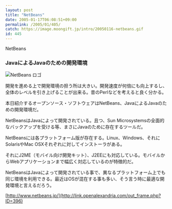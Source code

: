 ```yaml
---
layout: post
title: "NetBeans"
date: 2005-01-17T06:08:51+09:00
permalink: /2005/01/405/
catch: https://image.moongift.jp/intro/20050116-netbeans.gif
id: 445
---
```

NetBeans  
<!--more-->

### JavaによるJavaのための開発環境
  

![NetBeans ロゴ](https://image.moongift.jp/intro/20050116-netbeans.gif "NetBeans ロゴ")

  

開発を進める上で開発環境の担う所は大きい。開発速度が何倍にも向上するし、全体のレベルを引き上げることが出来る。昔のPerlなどを考えると良く分かる。

  

本日紹介するオープンソース・ソフトウェアはNetBeans、JavaによるJavaのための開発環境だ。

  

NetBeansはJavaによって開発されている。且つ、Sun Microsystemsの全面的なバックアップを受ける等、まさにJavaのために存在するツールだ。

  

NetBeansには各プラットフォーム版が存在する。Linux、Windows、それにSolarisやMac OSXそれぞれに対してインストーラがある。

  

それにJ2ME（モバイル向け開発キット）、J2EEにも対応している。モバイルからWebアプリケーションまで幅広く対応しているのが特徴的だ。

  

NetBeansはJavaによって開発されている事で、異なるプラットフォーム上でも同じ環境を利用できる。最近はOSが混在する事も多い、そう言う時に最適な開発環境と言えるだろう。

  

[http://www.netbeans.jp/](http://link.openalexandria.com/out_frame.php?ID=396)

